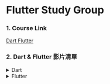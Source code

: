 # Flutter Study Group

### 1. Course Link

[Dart Flutter](https://www.bilibili.com/video/BV1S4411E7LY/?spm_id_from=333.337.search-card.all.click&vd_source=feb0e2b9eaf6e44eee2d9caa2c30a61e)

### 2. Dart & Flutter 影片清單

<details>
<summary>Dart</summary>

<ol>
<li>[x] 01 Dart 介紹 - Win Mac 上面分別搭建 Dart、環境開發工具配置以及運行 Dart (7:20)</li>
<li>[x] 02 Dart 入口方法介紹 - Dart 打印、Dart註釋、Dart變量、常量申明、變量命名規則 (17:47) - James</li>
<li>[x] 03 Dart 的數據類型詳解 - int double String bool List Maps (39:20) - Roger</li>
<li>[x] 04 Dart 運算符 - 條件表達式、Dart 類型轉換 (35:07) -Beck</li>
<li>[x] 05 Dart 循環語句 - for while do ... while break continue 多維列表循環 (37:31) - Charles</li>
<li>[x] 06 Dart 集合類型 - List Set Map 詳解以及循環語句 forEach/ map/ where/ any/ every (41:13)</li>
<li>[x] 07 Dart 中的函數 - 函數的定義、可選參數、默認參數、命名參數、箭頭函數、匿名函數、閉包等 (30:47)</li>
<li>[x] 08 Dart 中的函數 - 箭頭函數、匿名函數、閉包等 (22:21)</li>
<li>[x] 09 Dart 中的對象 - 類 (36:21)</li>
<li>[X] 10 Dart 中的類靜態成員、操作符、類的繼承 (31:12)</li>
<li>[X] 11 Dart 中的抽象類、多態以及接口 (26:37)</li>
<li>[X] 12 Dart 中個類實現多個接口 (15:11)</li>
<li>[X] 13 Dart 中的泛型 - 泛型方法、泛型接口 (25:31)</li>
<li>[X] 14 Dart 中的庫 - 自定義庫、系統庫、第三方庫 (20:31)</li>
<li>[X] 15 Dart 2.13 之後的一些新特性 - Null safety、late 關鍵字、空類型聲明符?、非空斷言!、required 關鍵字 (30:02)</li>
<li>[X] 16 Dart 性能優化之常量、identity 函數、常量構造函數詳解 (24:33)</li>
</ol>

</details>

<details>
<summary>Flutter</summary>

<ol>
<li>[X] 17 Flutter 介紹 - Flutter Windows/Android 環境搭建、真機調試 (47:01)</li>
<li>[X] 18 Flutter Android 真機器調試、虛擬機調試以及在 VScode 中開發 Flutter 應用 (22:42)</li>
<li>[X] 19 Mac 電腦搭建 Flutter IOS 環境以及讓 Flutter 運行在 IOS 設備上 (30:08)</li>
<li>[X] 20 Flutter 目錄結構介紹、入口、自定義widget、Center 組件、Text 組件、MaterialAPP 組件、Scaffold 組件 (30:32)</li>
<li>[ ] 21 Flutter Container 組件、Text 組件詳解 (45:05)</li>
<li>[ ] 22 Flutter 圖片組件 - Image、本地圖片、遠程圖片、圖片剪切 (28:50)</li>
<li>[ ] 23 Flutter ICON 圖標、自帶圖標和自訂義圖標 (27:33)</li>
<li>[ ] 24 Flutter ListView - 列表組件、普通列表、ICON 列表、圖文列表、可以滑動的水平列表 (33:27)</li>
<li>[ ] 25 Flutter ListView - 動態列表組件、以及循環動態數據 (24:43)</li>
<li>[ ] 26 Flutter Flutter GridViewr 及動態 GridView詳解 (35:18)</li>
<li>[ ] 27 Flutter 頁面佈局 - Padding Row Column Flex Expanded 組件詳解 (46:41)</li>
<li>[ ] 28 Flutter 頁面佈局 - Stack 層疊組件、Stack 與 Align Stack 與 Positioned 實規定位佈局 (35:34)</li>
<li>[ ] 29 Flutter AspectRadio Card CircleAvatar 組件</li>
<li>[ ] 30 Flutter 按鈕組件 - ElevatedButton、TextButton、OutlineButton、IconButton 詳解</li>
<li>[ ] 31 Flutter Wrap 組件 - 使用 Wrap 組件實現電商 APP 搜尋頁面佈局 (25:39)</li>
<li>[ ] 32 Flutter StatefulWidget 有狀態組件、頁面上綁定數據、改變頁面數據、實現計數器功能、動態列表 (30:56)</li>
<li>[ ] 33 Flutter Scaffold 屬性 - BottomNavigationBar 自定義底部導航條、以及實現頁面切換 (24:58)</li>
<li>[ ] 34 Flutter Scaffold 屬性 - FloatingActionButton 實現類似閒魚 APP 底部導航凸起按鈕 (19:57)</li>
<li>[ ] 35 Flutter Scaffold 屬性 - Drawer 側欄邊、DrawerHeader註解，以及在 Web Windows 不同平台調試程序 (30:48)</li>
<li>[ ] 36 Flutter AppBar/ TabBar/ TapBarView 實現頭條頂部滑動導航(上) (27:13)</li>
<li>[ ] 37 Flutter 底部 Tab 頁面中使用 TabBar/ TapBarView 自定義 KeepAliveWrapper 實現頭條頂部滑動導航(下) (39:01)</li>
<li>[ ] 38 Flutter 中的路由 - 普通路由、普通路由傳值(上) (22:47)</li>
<li>[ ] 39 Flutter 中的路由 - 命名路由、命名路由傳參(中) (39:54)</li>
<li>[ ] 40 Flutter 路由跳轉、路由替換、返回到根路由，通過 CupertinoPageRoute 配置統一風格的路由跳轉 (21:14)</li>
<li>[ ] 41 Flutter Dialog - AlertDialog、SimpleDialog、showModalBottomSheet、showToast (33:33)</li>
<li>[ ] 42 Flutter 自定義 Dialog (27:03)</li>
<li>[ ] 43 Flutter PageView 仿抖音滑動切換頁面、PageView 實現輪播圖 (45:36)</li>
<li>[ ] 44 Flutter PageView 實現動態輪播圖、PageController 以及 AutomaticKeepAliveClientMixin (33:44)</li>
<li>[ ] 45 Flutter key 以及通過 Flutter Key 獲取子 Widget 的狀態和方法 (42:35)</li>
<li>[ ] 46 Flutter AnimatedList 實現動態列表 (24:12)</li>
<li>[ ] 47 Flutter 動畫 - Flutter 隱式動畫詳解 (41:41)</li>
<li>[ ] 48 Flutter 動畫 - Flutter 顯式動畫詳解 (36:06)</li>
<li>[ ] 49 Animted 動畫以及交錯式動畫 (31:03)</li>
<li>[ ] 50 Flutter 動畫、Hero 動畫以及 Hero 動畫集合 Photo_view 實現類似朋友圈的圖片預覽 (40:12)</li>
<li>[ ] 51 [Getx 試聽]Flutter Getx 狀態管理介紹、Getx 介紹、Getx Dialog 主題管理 (24:20)</li>
<li>[ ] 52 [Getx 試聽]Flutter Getx 路由管理、路由跳轉、路由動畫、中間件 (29:57)</li>
<li>[ ] 53 [Getx 試聽]Flutter Getx 狀態管理、響應式狀態管理 (27:47)</li>
<li>[ ] 54 [Getx 試聽]Flutter Getx 狀態管理、依賴管理、GetxController、GetX Binding (28:44)</li>
<li>[ ] 55 Getx、GetView、GetxController、GetX Binding、GetxController 生命週期函數 (21:49)</li>
<li>[ ] 56 Flutter 結合 Getx 實現多語言配置，GetX GetUtils 工具類 (17:40)</li>
<li>[ ] 57 [APP 實戰第 14講試聽] IT 營 Flutter Getx 仿小米商城 APP 首頁熱銷甄選佈局(視聽) (34:24)</li>
</ol>

</details>
